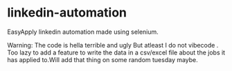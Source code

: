 # linkedin-automation
EasyApply linkedin automation made using selenium.

Warning: The code is hella terrible and ugly But atleast I do not vibecode .
Too lazy to add a feature to write the data in a csv/excel file about the jobs it has applied to.Will add that thing on some random tuesday maybe.



